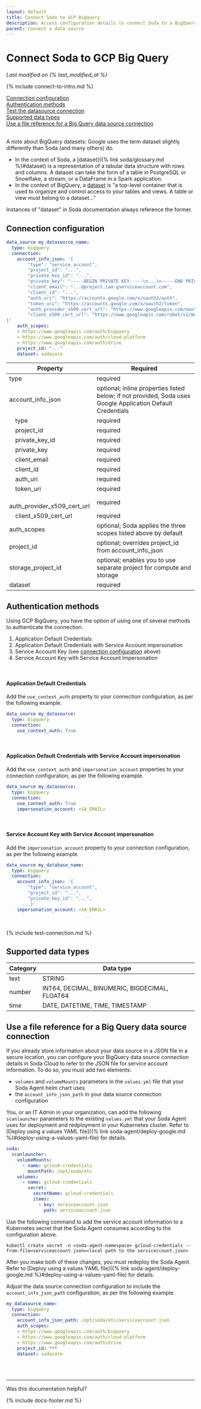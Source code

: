 ```yaml
---
layout: default
title: Connect Soda to GCP BigQuery
description: Access configuration details to connect Soda to a BigQuery data source.
parent: Connect a data source
---
```


# Connect Soda to GCP Big Query
*Last modified on {% last_modified_at %}*

{% include connect-to-intro.md %}

[Connection configuration](#connection-configuration)<br />
[Authentication methods](#authentication-methods)<br />
[Test the datasource connection](#test-the-data-source-connection)<br />
[Supported data types](#supported-data-types)<br />
[Use a file reference for a Big Query data source connection](#use-a-file-reference-for-a-big-query-data-source-connection)<br />
<br />


A note about BigQuery datasets: Google uses the term dataset slightly differently than Soda (and many others) do. 
* In the context of Soda, a [dataset]({% link soda/glossary.md %}#dataset) is a representation of a tabular data structure with rows and columns. A dataset can take the form of a table in PostgreSQL or Snowflake, a stream, or a DataFrame in a Spark application. 
* In the context of BigQuery, a <a href="https://cloud.google.com/bigquery/docs/datasets-intro" target="_blank"> dataset</a> is "a top-level container that is used to organize and control access to your tables and views. A table or view must belong to a dataset..."

Instances of "dataset" in Soda documentation always reference the former.

## Connection configuration

```yaml
data_source my_datasource_name:
  type: bigquery
  connection:
    account_info_json: '{
        "type": "service_account",
        "project_id": "...",
        "private_key_id": "...",
        "private_key": "-----BEGIN PRIVATE KEY-----\n...\n-----END PRIVATE KEY-----\n",
        "client_email": "...@project.iam.gserviceaccount.com",
        "client_id": "...",
        "auth_uri": "https://accounts.google.com/o/oauth2/auth",
        "token_uri": "https://accounts.google.com/o/oauth2/token",
        "auth_provider_x509_cert_url": "https://www.googleapis.com/oauth2/v1/certs",
        "client_x509_cert_url": "https://www.googleapis.com/robot/v1/metadata/x509/..."
}'
    auth_scopes:
    - https://www.googleapis.com/auth/bigquery
    - https://www.googleapis.com/auth/cloud-platform
    - https://www.googleapis.com/auth/drive
    project_id: "..."
    dataset: sodacore
```

| Property                                | Required                                                             |
| --------------------------------------- | -------------------------------------------------------------------- |
| type                                    | required                                                             |
| account_info_json                       | optional; inline properties listed below; if not provided, Soda uses Google Application Default Credentials |
| &ensp;&ensp;type                        | required                                                             |
| &ensp;&ensp;project_id                  | required                                                             |
| &ensp;&ensp;private_key_id              | required                                                             |
| &ensp;&ensp;private_key                 | required                                                             |
| &ensp;&ensp;client_email                | required                                                             |
| &ensp;&ensp;client_id                   | required                                                             |
| &ensp;&ensp;auth_uri                    | required                                                             |
| &ensp;&ensp;token_uri                   | required                                                             |
| &ensp;&ensp;auth_provider_x509_cert_url | required                                                             |
| &ensp;&ensp;client_x509_cert_url        | required                                                             |
| auth_scopes                             | optional; Soda applies the three scopes listed above by default      |
| project_id                              | optional; overrides project_id from account_info_json                |
| storage_project_id                      | optional; enables you to use separate project for compute and storage|
| dataset                                 | required                                                             |


## Authentication methods

Using GCP BigQuery, you have the option of using one of several methods to authenticate the connection.

1. Application Default Credentials
2. Application Default Credentials with Service Account impersonation
3. Service Account Key (see [connection configuration](#connection-configuration) above)
4. Service Account Key with Service Account Impersonation

<br />

#### Application Default Credentials

Add the `use_context_auth` property to your connection configuration, as per the following example.
```yaml
data_source my_datasource:
  type: bigquery
  connection:
    use_context_auth: True
```

<br />

#### Application Default Credentials with Service Account impersonation

Add the `use_context_auth` and `impersonation_account` properties to your connection configuration, as per the following example.
```yaml
data_source my_datasource:
  type: bigquery
  connection:
    use_context_auth: True
    impersonation_account: <SA_EMAIL>
```

<br />

#### Service Account Key with Service Account impersonation

Add the `impersonation_account` property to your connection configuration, as per the following example.

```yaml
data_source my_database_name:
  type: bigquery
  connection:
    account_info_json: '{
        "type": "service_account",
        "project_id": "...",
        "private_key_id": "...",
      ...}'
    impersonation_account: <SA_EMAIL>
```

<br />

{% include test-connection.md %}

## Supported data types

| Category | Data type                                      |
| -------- | ---------------------------------------------- |
| text     | STRING                                         |
| number   | INT64, DECIMAL, BINUMERIC, BIGDECIMAL, FLOAT64 |
| time     | DATE, DATETIME, TIME, TIMESTAMP                |

## Use a file reference for a Big Query data source connection

If you already store information about your data source in a JSON file in a secure location, you can configure your BigQuery data source connection details in Soda Cloud to refer to the JSON file for service account information. To do so, you must add two elements:
* `volumes` and `volumeMounts` parameters in the `values.yml` file that your Soda Agent helm chart uses
* the `account_info_json_path` in your data source connection configuration 

You, or an IT Admin in your organization, can add the following `scanlauncher` parameters to the existing `values.yml` that your Soda Agent uses for deployment and redployment in your Kubernetes cluster. Refer to [Deploy using a values YAML file]({% link soda-agent/deploy-google.md %}#deploy-using-a-values-yaml-file) for details.
```yaml
soda:
  scanlauncher:
    volumeMounts:
      - name: gcloud-credentials
        mountPath: /opt/soda/etc
    volumes:
      - name: gcloud-credentials
        secret:
          secretName: gcloud-credentials
          items:
            - key: serviceaccount.json
              path: serviceaccount.json
```

Use the following command to add the service account information to a Kubernetes secret that the Soda Agent consumes according to the configuration above.
```shell
kubectl create secret -n <soda-agent-namespace> gcloud-credentials --from-file=serviceaccount.json=<local path to the serviceccount.json>
```

After you make both of these changes, you must redeploy the Soda Agent. Refer to [Deploy using a values YAML file]({% link soda-agent/deploy-google.md %}#deploy-using-a-values-yaml-file) for details.   

Adjust the data source connection configuration to include the `account_info_json_path` configuration, as per the following example. 
```yaml
my_datasource_name:
  type: bigquery
  connection:
    account_info_json_path: /opt/soda/etc/serviceaccount.json
    auth_scopes:
    - https://www.googleapis.com/auth/bigquery
    - https://www.googleapis.com/auth/cloud-platform
    - https://www.googleapis.com/auth/drive
    project_id: ***
    dataset: sodacore
```

<br />
<br />

---

Was this documentation helpful?

<!-- LikeBtn.com BEGIN -->
<span class="likebtn-wrapper" data-theme="tick" data-i18n_like="Yes" data-ef_voting="grow" data-show_dislike_label="true" data-counter_zero_show="true" data-i18n_dislike="No"></span>
<script>(function(d,e,s){if(d.getElementById("likebtn_wjs"))return;a=d.createElement(e);m=d.getElementsByTagName(e)[0];a.async=1;a.id="likebtn_wjs";a.src=s;m.parentNode.insertBefore(a, m)})(document,"script","//w.likebtn.com/js/w/widget.js");</script>
<!-- LikeBtn.com END -->

{% include docs-footer.md %}
